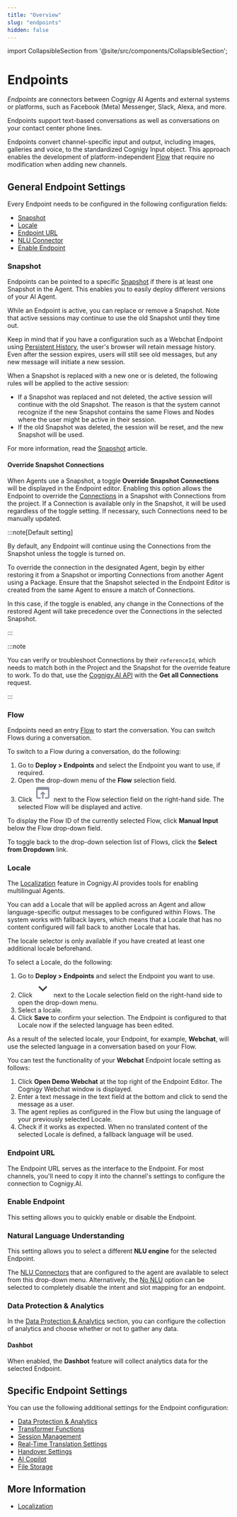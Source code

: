 ```yaml
---
title: "Overview" 
slug: "endpoints" 
hidden: false 
---
```


import CollapsibleSection from '@site/src/components/CollapsibleSection';



# Endpoints

*Endpoints* are connectors between Cognigy AI Agents and external systems or platforms, such as Facebook (Meta) Messenger, Slack, Alexa, and more.

Endpoints support text-based conversations as well as conversations on your contact center phone lines.

Endpoints convert channel-specific input and output, including images,
galleries and voice, to the standardized Cognigy Input object. This approach enables the development of platform-independent [Flow](../../build/flows/overview.md) that require no modification when adding new channels.

## General Endpoint Settings

Every Endpoint needs to be configured in the following configuration fields:

- [Snapshot](#snapshot)
- [Locale](#locale)
- [Endpoint URL](#endpoint-url)
- [NLU Connector](#natural-language-understanding)
- [Enable Endpoint](#enable-endpoint)

### Snapshot

Endpoints can be pointed to a specific [Snapshot](../snapshots.md)
if there is at least one Snapshot in the Agent.
This enables you to easily deploy different versions of your AI Agent.

While an Endpoint is active, you can replace or remove a Snapshot. Note that active sessions may continue to use the old Snapshot until they time out.

Keep in mind that if you have a configuration such as a Webchat Endpoint using [Persistent History](https://github.com/Cognigy/WebchatWidget/blob/master/docs/persistent-history.md),
the user's browser will retain message history. Even after the session expires, users will still see old messages, but any new message will initiate a new session.

When a Snapshot is replaced with a new one or is deleted, the following rules will be applied to the active session:

- If a Snapshot was replaced and not deleted, the active session will continue with the old Snapshot. The reason is that the system cannot recognize if the new Snapshot contains the same Flows and Nodes where the user might be active in their session.
- If the old Snapshot was deleted, the session will be reset, and the new Snapshot will be used.

For more information, read the [Snapshot](../snapshots.md) article.

#### Override Snapshot Connections

When Agents use a Snapshot, a toggle **Override Snapshot Connections** will be displayed in the Endpoint editor.
Enabling this option allows the Endpoint to override the [Connections](../../build/connections.md) in a Snapshot with Connections from the project. If a Connection is available only in the Snapshot, it will be used regardless of the toggle setting. If necessary, such Connections need to be manually updated.

:::note[Default setting]

  By default, any Endpoint will continue using the Connections from the Snapshot unless the toggle is turned on.

  To override the connection in the designated Agent, begin by either restoring it from a Snapshot or importing Connections from another Agent using a Package. Ensure that the Snapshot selected in the Endpoint Editor is created from the same Agent to ensure a match of Connections.

  In this case, if the toggle is enabled, any change in the Connections of the restored Agent will take precedence over the Connections in the selected Snapshot.

:::


:::note

  You can verify or troubleshoot Connections by their `referenceId`, which needs to match both in the Project and the Snapshot for the override feature to work. To do that, use the [Cognigy.AI API](../../developers/api-and-cli.md) with the **Get all Connections** request.

:::


### Flow

Endpoints need an entry [Flow](../../build/flows/overview.md) to start the conversation. You can switch Flows during a conversation.

To switch to a Flow during a conversation, do the following:

1. Go to **Deploy > Endpoints** and select the Endpoint you want to use, if required.
2. Open the drop-down menu of the **Flow** selection field.
3. Click ![jump to Flow](../../../../static/img/_assets/icons/jump-to-flow.svg) next to the Flow selection field on the right-hand side. The selected Flow will be displayed and active.

To display the Flow ID of the currently selected Flow, click **Manual Input** below the Flow drop-down field.

To toggle back to the drop-down selection list of Flows, click the **Select from Dropdown** link.

### Locale

The [Localization](../../build/translation-and-localization/localization.md) feature in Cognigy.AI provides tools for enabling multilingual Agents. 

You can add a Locale that will be applied across an Agent and allow language-specific output messages to be configured within Flows. The system works with fallback layers, which means that a Locale that has no content configured will fall back to another Locale that has.

The locale selector is only available if you have created at least one additional locale beforehand.

To select a Locale, do the following:

1. Go to **Deploy > Endpoints** and select the Endpoint you want to use.
2. Click ![expand](../../../../static/img/_assets/icons/expand.svg) next to the Locale selection field on the right-hand side to open the drop-down menu.
3. Select a locale.
4. Click **Save** to confirm your selection. The Endpoint is configured to that Locale now if the selected language has been edited.

As a result of the selected locale, your Endpoint, for example, **Webchat**, will use the selected language in a conversation based on your Flow.

You can test the functionality of your **Webchat** Endpoint locale setting as follows:

1. Click **Open Demo Webchat** at the top right of the Endpoint Editor. The Cognigy Webchat window is displayed.
2. Enter a text message in the text field at the bottom and click to send the message as a user.
3. The agent replies as configured in the Flow but using the language of your previously selected Locale.
4. Check if it works as expected. When no translated content of the selected Locale is defined, a fallback language will be used.

### Endpoint URL

The Endpoint URL serves as the interface to the Endpoint. For most channels, you'll need to copy it into the channel's settings to configure the connection to Cognigy.AI.

### Enable Endpoint

This setting allows you to quickly enable or disable the Endpoint.

### Natural Language Understanding

This setting allows you to select a different **NLU engine** for the selected Endpoint.

The [NLU Connectors](../../empower/nlu/external/nlu-connectors.md) that are configured to the agent are available to select from this drop-down menu. Alternatively, the [No NLU](../../empower/nlu/external/no-nlu.md) option can be selected to completely disable the intent and slot mapping for an endpoint.

### Data Protection & Analytics

In the [Data Protection & Analytics](data-protection-and-analytics.md) section, you can configure the collection of analytics and choose whether or not to gather any data.

#### Dashbot

When enabled, the **Dashbot** feature will collect analytics data for the selected Endpoint.

## Specific Endpoint Settings

You can use the following additional settings for the Endpoint configuration:

- [Data Protection & Analytics](data-protection-and-analytics.md)
- [Transformer Functions](transformers/transformers.md) 
- [Session Management](session-management.md)
- [Real-Time Translation Settings](real-time-translation-settings.md)  
- [Handover Settings](handover-settings.md)
- [AI Copilot](../../../ai-copilot/overview.md)
- [File Storage](file-storage.md)

## More Information

- [Localization](../../build/translation-and-localization/localization.md)